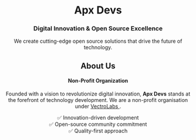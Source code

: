 <div align="center">
  <h1>Apx Devs</h1>
  <h3>Digital Innovation & Open Source Excellence</h3>
  <p>
    We create cutting-edge open source solutions that drive the future of technology.
  </p>
  
  <h2>About Us</h2>
  <h4>Non-Profit Organization</h4>
  <p>
    Founded with a vision to revolutionize digital innovation, <strong>Apx Devs</strong> 
    stands at the forefront of technology development.  
    We are a non-profit organisation under 
    <a href="https://github.com/VectroLabs" target="_blank" rel="noopener noreferrer">
      VectroLabs
    </a>.
  </p>

  <ul style="list-style: none; padding: 0;">
    <li>✅ Innovation-driven development</li>
    <li>✅ Open-source community commitment</li>
    <li>✅ Quality-first approach</li>
  </ul>
</div>
